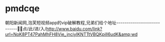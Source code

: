 # pmdcqe
朝阳新闻网,泡芙短视频app的vip破解教程,兄弟们给个地址----------------------------🦠🦠点/此/进/入/http://www.baidu.com/link?url=NoK8PT47PahMhFH8Vie_jnciyIKNTTtVBQKpill6udK&amp;wd
